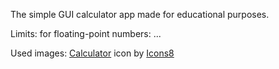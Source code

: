 The simple GUI calculator app made for educational purposes.

Limits:
for floating-point numbers: ...

Used images:
<a target="_blank" href="https://icons8.com/icon/53529/calculator">Calculator</a> icon by <a target="_blank" href="https://icons8.com">Icons8</a>